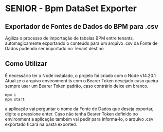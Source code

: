 # SENIOR - Bpm DataSet Exporter

## Exportador de Fontes de Dados do BPM para .csv

Agiliza o processo de importação de tabelas BPM entre tenants, automagicamente exportando o conteúdo para um arquivo .csv da Fonte de Dados podendo ser importado no Tenant destino

## Como Utilizar

É necessário ter o Node instalado, o projeto foi criado com o Node v14.20.1
Atualize o arquivo environment.ts com o Bearer Token desejado caso queira sempre usar um Bearer Token padrão, caso contrário deixe em branco.

```sh
npm i
npm start
```

a aplicação vai perguntar o nome da Fonte de Dados que deseja exportar, digite e pressione enter. Caso não tenha Bearer Token definido no environment a aplicação também vai pedir para informa-lo, o arquivo .csv exportado ficará na pasta exported.

